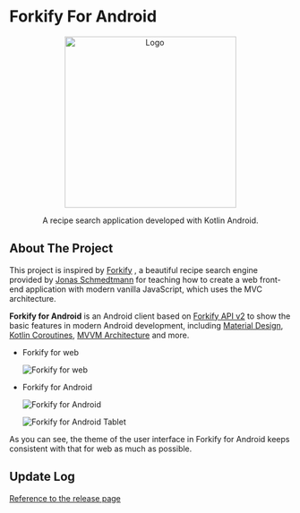 # Forkify For Android

<div align="center">
  <img src="https://vonbrank-images.oss-cn-hangzhou.aliyuncs.com/20230121-ForkifyForAndroid/forkify-logo.webp" alt="Logo" style="max-width: 100%; object-fit: cover; width: 306px;">
  <p align="center">
    A recipe search application developed with Kotlin Android.
  </p>
</div>

## About The Project

This project is inspired by [Forkify](https://forkify-v2.netlify.app/) , a beautiful recipe search engine provided by [Jonas Schmedtmann](https://twitter.com/jonasschmedtman) for teaching how to create a web front-end application with modern vanilla JavaScript, which uses the MVC architecture. 

**Forkify for Android** is an Android client based on [Forkify API v2](https://forkify-api.herokuapp.com/v2) to show the basic features in modern Android development, including [Material Design](https://m3.material.io/), [Kotlin Coroutines](https://developer.android.com/kotlin/coroutines), [MVVM Architecture](https://developer.android.com/topic/architecture) and more. 

+ Forkify for web
  
  ![Forkify for web](https://vonbrank-images.oss-cn-hangzhou.aliyuncs.com/20230121-ForkifyForAndroid/forkify-web.jpg)

+ Forkify for Android
  
  ![Forkify for Android](https://vonbrank-images.oss-cn-hangzhou.aliyuncs.com/20230121-ForkifyForAndroid/forkify-android-v1.jpg)
  
  ![Forkify for Android Tablet](https://vonbrank-images.oss-cn-hangzhou.aliyuncs.com/20230121-ForkifyForAndroid/forkify-android-tablet.png)

As you can see, the theme of the user interface in Forkify for Android keeps consistent with that for web as much as possible. 

## Update Log

[Reference to the release page](https://github.com/vonbrank/ForkifyForAndroid/releases)
